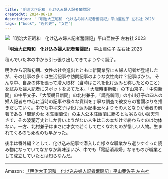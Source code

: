 ```yaml
---
title: '明治大正昭和　化け込み婦人記者奮闘記'
createdAt: 2024-06-10
description: '「明治大正昭和　化け込み婦人記者奮闘記」平山亜佐子 左右社 2023'
tags: ["book", "近代史", "女性"]
---
```


![「明治大正昭和　化け込み婦人記者奮闘記」平山亜佐子 左右社 2023](https://i.gyazo.com/fb07f24763710625000d72e2c881d6c1.png)

**「明治大正昭和　化け込み婦人記者奮闘記」** 平山亜佐子 左右社 2023

積んでいた本の中から引っ張り出してきてようやく読了。

明治から昭和初期、女性の社会進出とともに新聞業界にも婦人記者が登場したが、その仕事の多くは生活記事や訪問記事のような女性向け？記事ばかり。
そんな中、自身の体を張って潜入取材（当時はこれを化け込みと称したとのこと）を試みた婦人記者にスポットをあてた本。「大阪時事新報」の下山京子、「中央新聞」の中平文子、「大阪朝日新聞」の北村兼子。「読売新聞」の小川好子の四人の婦人記者を中心に当時の記事や様々な資料を丁寧な調査で彼女らの奮闘ぶりを描きだしていく。中でも中平文子は化け込み記事云々よりその人となりが著者の前著である「問題の女 本荘幽蘭伝」の主人公本荘幽蘭に勝るとも劣らない破天荒さで、その波瀾万丈としか言いようがない人生はこの本だけで終わらすのは勿体ない。一方、北村兼子はまさに才女で若くして亡くなれたのが惜しい人物。生まれてくるのも死ぬのも早かった。

後半は番外編？として、化け込み記事で潜入した様々な職業から選りすぐった読み物になっていてなかなか興味深いが、中でも「電話消毒婦」なるものが職業として成立していたとは知らなんだ。

---
Amazon : [「明治大正昭和　化け込み婦人記者奮闘記」平山亜佐子 左右社](https://www.amazon.co.jp/dp/4865283730)
